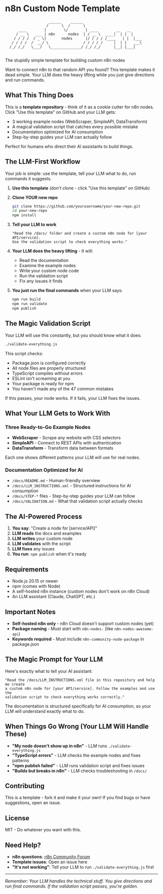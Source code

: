 # n8n Custom Node Template

```text
                    ______    ______
                   /      \  /      \
      ____        |        \/        | ____        __   __
     / __ \   ___ | n8n      nodes  | / __ \  ____|  | |  |
    / / / /  / _ \|       nodes      |/ / / / /____   | |  |___
   / / / /  /  __/ \                / / / / /     |  | |   ___\
  /_/ /_/   \___/   \______________/ /_/ /_/      |__| |___|
  
```

The stupidly simple template for building custom n8n nodes

Want to connect n8n to that random API you found? This template makes it dead simple.
Your LLM does the heavy lifting while you just give directions and run commands.

## What This Thing Does

This is a **template repository** - think of it as a cookie cutter for n8n nodes.
Click "Use this template" on GitHub and your LLM gets:

- 3 working example nodes (WebScraper, SimpleAPI, DataTransform)
- A magical validation script that catches every possible mistake
- Documentation optimized for AI consumption
- Step-by-step guides your LLM can actually follow

Perfect for humans who direct their AI assistants to build things.

## The LLM-First Workflow

Your job is simple: use the template, tell your LLM what to do, run commands it suggests.

1. **Use this template** (don't clone - click "Use this template" on GitHub)

2. **Clone YOUR new repo**

   ```bash
   git clone https://github.com/yourusername/your-new-repo.git
   cd your-new-repo
   npm install
   ```

3. **Tell your LLM to work**

   ```text
   "Read the /docs/ folder and create a custom n8n node for [your API/service]. 
   Use the validation script to check everything works."
   ```

4. **Your LLM does the heavy lifting** - It will:
   - Read the documentation
   - Examine the example nodes
   - Write your custom node code
   - Run the validation script
   - Fix any issues it finds

5. **You just run the final commands** when your LLM says:

   ```bash
   npm run build
   npm run validate
   npm publish
   ```

## The Magic Validation Script

Your LLM will use this constantly, but you should know what it does:

```bash
./validate-everything.js
```

This script checks:

- Package.json is configured correctly
- All node files are properly structured
- TypeScript compiles without errors
- ESLint isn't screaming at you
- Your package is ready for npm
- You haven't made any of the 47 common mistakes

If this passes, your node works. If it fails, your LLM fixes the issues.

## What Your LLM Gets to Work With

### Three Ready-to-Go Example Nodes

- **WebScraper** - Scrape any website with CSS selectors
- **SimpleAPI** - Connect to REST APIs with authentication
- **DataTransform** - Transform data between formats

Each one shows different patterns your LLM will use for real nodes.

### Documentation Optimized for AI

- `/docs/README.md` - Human-friendly overview
- `/docs/LLM_INSTRUCTIONS.xml` - Structured instructions for AI consumption
- `/docs/STEP-*` files - Step-by-step guides your LLM can follow
- `/docs/VALIDATION.md` - What that validation script actually checks

## The AI-Powered Process

1. **You say**: "Create a node for [service/API]"
2. **LLM reads** the docs and examples
3. **LLM writes** your custom node
4. **LLM validates** with the script
5. **LLM fixes** any issues
6. **You run**: `npm publish` when it's ready

## Requirements

- Node.js 20.15 or newer
- npm (comes with Node)
- A self-hosted n8n instance (custom nodes don't work on n8n Cloud)
- An LLM assistant (Claude, ChatGPT, etc.)

## Important Notes

- **Self-hosted n8n only** - n8n Cloud doesn't support custom nodes (yet)
- **Package naming** - Must start with `n8n-nodes-` (like `n8n-nodes-awesome-api`)
- **Keywords required** - Must include `n8n-community-node-package` in package.json

## The Magic Prompt for Your LLM

Here's exactly what to tell your AI assistant:

```text
"Read the /docs/LLM_INSTRUCTIONS.xml file in this repository and help me create 
a custom n8n node for [your API/service]. Follow the examples and use the 
validation script to check everything works correctly."
```

The documentation is structured specifically for AI consumption, so your LLM will
understand exactly what to do.

## When Things Go Wrong (Your LLM Will Handle These)

- **"My node doesn't show up in n8n"** - LLM runs `./validate-everything.js`
- **"TypeScript errors"** - LLM checks the example nodes and fixes patterns  
- **"npm publish failed"** - LLM runs validation script and fixes issues
- **"Builds but breaks in n8n"** - LLM checks troubleshooting in `/docs/`

## Contributing

This is a template - fork it and make it your own! If you find bugs or have
suggestions, open an issue.

## License

MIT - Do whatever you want with this.

## Need Help?

- **n8n questions**: [n8n Community Forum](https://community.n8n.io/)
- **Template issues**: Open an issue here
- **"It's not working"**: Tell your LLM to run `./validate-everything.js` first

---

*Remember: Your LLM handles the technical stuff. You give directions and run final
commands. If the validation script passes, you're golden.*
